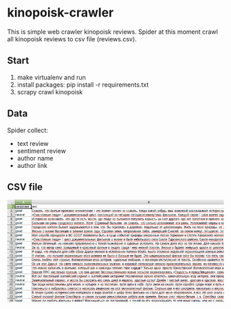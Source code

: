 # kinopoisk-crawler

This is simple web crawler kinopoisk reviews. Spider at this moment crawl all kinopoisk reviews to csv file (reviews.csv).

## Start
1. make virtualenv and run
2. install packages: pip install -r requirements.txt
3. scrapy crawl kinopoisk

## Data
Spider collect:
* text review
* sentiment review
* author name
* author link

## CSV file
![csv file](https://github.com/VladislavShipovskoi/kinopoisk-crawler/blob/master/img/Screenshot%20from%202018-02-15%2010-55-51.png)
